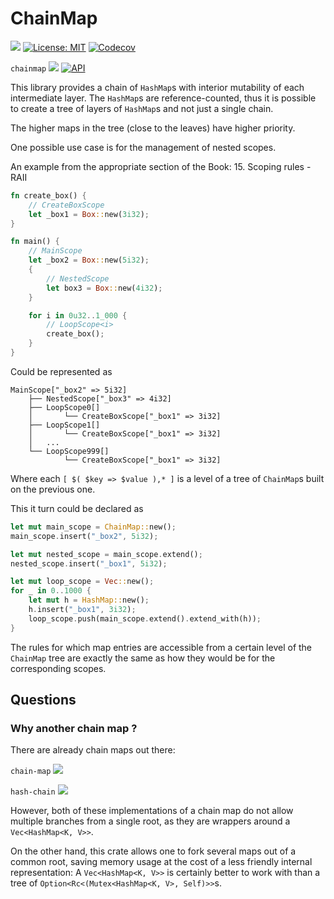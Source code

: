 # ChainMap

[![](https://img.shields.io/badge/github-Vanille--N/chainmap-8da0cb?logo=github)](https://github.com/Vanille-N/chainmap)
[![License: MIT](https://img.shields.io/badge/License-MIT-yellow.svg)](https://opensource.org/licenses/MIT)
[![Codecov](https://img.shields.io/codecov/c/github/Vanille-N/chainmap?logo=codecov)](https://codecov.io/github/Vanille-N/chainmap)

`chainmap` [![](http://meritbadge.herokuapp.com/chainmap)](https://crates.io/crates/chainmap)
[![API](https://docs.rs/chainmap/badge.svg)](https://docs.rs/chainmap)

This library provides a chain of `HashMap`s with interior mutability of each intermediate layer. The `HashMap`s are reference-counted, thus it is possible to create a tree of layers of `HashMap`s and not just a single chain.

The higher maps in the tree (close to the leaves) have higher priority.

One possible use case is for the management of nested scopes.

An example from the appropriate section of the Book: 15. Scoping rules - RAII

```rust
fn create_box() {
    // CreateBoxScope
    let _box1 = Box::new(3i32);
}

fn main() {
    // MainScope
    let _box2 = Box::new(5i32);
    {
        // NestedScope
        let box3 = Box::new(4i32);
    }

    for i in 0u32..1_000 {
        // LoopScope<i>
        create_box();
    }
}
```

Could be represented as
```
MainScope["_box2" => 5i32]
    ├── NestedScope["_box3" => 4i32]
    ├── LoopScope0[]
    │       └── CreateBoxScope["_box1" => 3i32]
    ├── LoopScope1[]
    │       └── CreateBoxScope["_box1" => 3i32]
    │   ...
    └── LoopScope999[]
            └── CreateBoxScope["_box1" => 3i32]
```
Where each `[ $( $key => $value ),* ]` is a level of a tree of `ChainMap`s built on the previous one.

This it turn could be declared as
```rust
let mut main_scope = ChainMap::new();
main_scope.insert("_box2", 5i32);

let mut nested_scope = main_scope.extend();
nested_scope.insert("_box1", 5i32);

let mut loop_scope = Vec::new();
for _ in 0..1000 {
    let mut h = HashMap::new();
    h.insert("_box1", 3i32);
    loop_scope.push(main_scope.extend().extend_with(h));
}
```

The rules for which map entries are accessible from a certain level of the `ChainMap` tree are exactly the same as how they would be for the corresponding scopes.

## Questions

### Why another chain map ?

There are already chain maps out there:

`chain-map` [![](http://meritbadge.herokuapp.com/chain-map)](https://crates.io/crates/chain-map)

`hash-chain` [![](http://meritbadge.herokuapp.com/hash-chain)](https://crates.io/crates/hash-chain)

However, both of these implementations of a chain map do not allow multiple branches from a single root, as they are wrappers around a `Vec<HashMap<K, V>>`.

On the other hand, this crate allows one to fork several maps out of a common root, saving memory usage at the cost of a less friendly internal representation: A `Vec<HashMap<K, V>>` is certainly better to work with than a tree of `Option<Rc<(Mutex<HashMap<K, V>, Self)>>`s.
